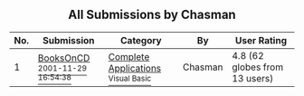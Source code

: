 ﻿<div align="center">

## All Submissions by Chasman

</div>

No.  | Submission | Category | By   | User Rating
---- | ---------- | -------- | ---- | -----------
1 | [BooksOnCD<br /><sup>2001-11-29 16:54:38</sup>](https://github.com/Planet-Source-Code/chasman-booksoncd__1-29333) | [Complete Applications<br /><sup>Visual Basic</sup>](../ByCategory/complete-applications__1-27.md) | Chasman | 4.8 (62 globes from 13 users)
